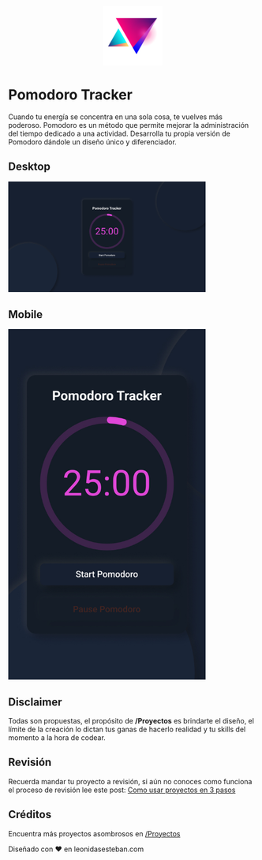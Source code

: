 <div align="center">
<img width="120px"  src="https://raw.githubusercontent.com/no-te-rindas/logo/main/Logo/LeonidasEsteban-destello-envolvente-cuadrada.png" />
</div>

# Pomodoro Tracker

Cuando tu energía se concentra en una sola cosa, te vuelves más poderoso. Pomodoro es un método que permite mejorar la administración del tiempo dedicado a una actividad. Desarrolla tu propia versión de Pomodoro dándole un diseño único y diferenciador.

## Desktop

<img width="400px"  src="https://raw.githubusercontent.com/uxcristopher/imagenes/main/Readmes/Pomodoro%20tracker/Desktop-pomodoro.jpg" />

## Mobile

<img width="400px"  src="https://raw.githubusercontent.com/uxcristopher/imagenes/main/Readmes/Pomodoro%20tracker/Mobile-pomodoro.jpg" />

## Disclaimer

Todas son propuestas, el propósito de **/Proyectos** es brindarte el diseño, el límite de la creación lo dictan tus ganas de hacerlo realidad y tu skills del momento a la hora de codear.

## Revisión

Recuerda mandar tu proyecto a revisión, si aún no conoces como funciona el proceso de revisión lee este post: [Como usar proyectos en 3 pasos](https://leonidasesteban.com/blog/como-usar-proyectos-en-3-pasos)

## Créditos

Encuentra más proyectos asombrosos en [/Proyectos](https://leonidasesteban.com/proyectos)

Diseñado con ♥️ en leonidasesteban.com
